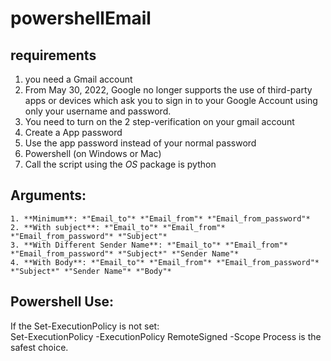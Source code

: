 # powershellEmail
## requirements

1. you need a Gmail account
  1. From May 30, 2022, ​​Google no longer supports the use of third-party apps or devices which ask you to sign in to your Google Account using only your username and password.
  2. You need to turn on the 2 step-verification on your gmail account
  3. Create a App password
  4. Use the app password instead of your normal password
2. Powershell (on Windows or Mac)
3. Call the script using the *OS* package is python

## Arguments:
	1. **Minimum**: *"Email_to"* *"Email_from"* *"Email_from_password"*  
	2. **With subject**: *"Email_to"* *"Email_from"* *"Email_from_password"* *"Subject"*  
	3. **With Different Sender Name**: *"Email_to"* *"Email_from"* *"Email_from_password"* *"Subject*" *"Sender Name"*  
	4. **With Body**: *"Email_to"* *"Email_from"* *"Email_from_password"* *"Subject*" *"Sender Name"* *"Body"*  
	
## Powershell Use:  
If the Set-ExecutionPolicy is not set:  
Set-ExecutionPolicy -ExecutionPolicy RemoteSigned -Scope Process  is the safest choice.